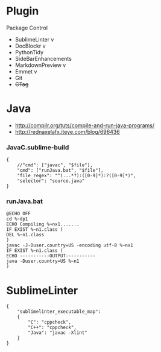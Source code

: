 Plugin
======
Package Control

- SublimeLinter           v
- DocBlockr               v
- PythonTidy
- SideBarEnhancements
- MarkdownPreview         v
- Emmet                   v
- Git
- <del>CTag</del>


Java
====
- http://compilr.org/tuts/compile-and-run-java-programs/
- http://rednaxelafx.iteye.com/blog/696436


### JavaC.sublime-build

    {
        //"cmd": ["javac", "$file"],
        "cmd": ["runJava.bat", "$file"],
        "file_regex": "^(...*?):([0-9]*):?([0-9]*)",
        "selector": "source.java"
    }


### runJava.bat

    @ECHO OFF
    cd %~dp1
    ECHO Compiling %~nx1.......
    IF EXIST %~n1.class (
    DEL %~n1.class
    )
    javac -J-Duser.country=US -encoding utf-8 %~nx1
    IF EXIST %~n1.class (
    ECHO -----------OUTPUT-----------
    java -Duser.country=US %~n1
    )

SublimeLinter
=============

    {
        "sublimelinter_executable_map":
        {
            "C": "cppcheck",
            "C++": "cppcheck",
            "Java": "javac -Xlint"
        }
    }